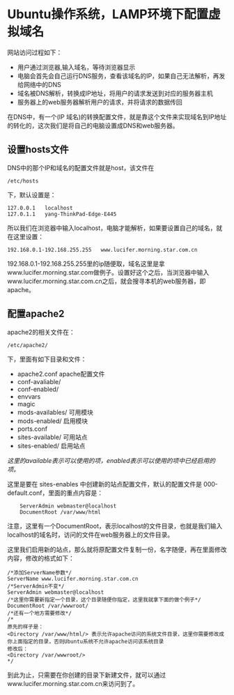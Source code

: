 # Ubuntu操作系统，LAMP环境下配置虚拟域名

网站访问过程如下：

- 用户通过浏览器,输入域名，等待浏览器显示
- 电脑会首先会自己运行DNS服务，查看该域名的IP，如果自己无法解析，再发给网络中的DNS
- 域名被DNS解析，转换成IP地址，将用户的请求发送到对应的服务器主机
- 服务器上的web服务器解析用户的请求，并将请求的数据传回

在DNS中，有一个(IP 域名)的转换配置文件，就是靠这个文件来实现域名到IP地址的转化的，这次我们是将自己的电脑设置成DNS和web服务器。

## 设置hosts文件

DNS中的那个IP和域名的配置文件就是host，该文件在

    /etc/hosts

下，默认设置是：

    127.0.0.1   localhost
    127.0.1.1   yang-ThinkPad-Edge-E445

所以我们在浏览器中输入localhost，电脑才能解析，如果要设置自己的域名，就在这里设置：

    192.168.0.1-192.168.255.255   www.lucifer.morning.star.com.cn

192.168.0.1-192.168.255.255里的ip随便取，域名这里是拿www.lucifer.morning.star.com做例子。设置好这个之后，当浏览器中输入www.lucifer.morning.star.com.cn之后，就会搜寻本机的web服务器，即apache。

## 配置apache2

apache2的相关文件在：

    /etc/apache2/

下，里面有如下目录和文件：

- apache2.conf apache配置文件
- conf-avaliable/
- conf-enabled/
- envvars
- magic
- mods-availables/ 可用模块
- mods-enabled/ 启用模块
- ports.conf
- sites-available/ 可用站点
- sites-enabled/ 启用站点

*这里的available表示可以使用的项，enabled表示可以使用的项中已经启用的项。*

这里是要在 sites-enables 中创建新的站点配置文件，默认的配置文件是 000-default.conf，里面的重点内容是：

        ServerAdmin webmaster@localhost
        DocumentRoot /var/www/html

注意，这里有一个DocumentRoot，表示localhost的文件目录，也就是我们输入localhost的域名时，访问的文件在web服务器上的文件目录。

这里我们启用新的站点，那么就将原配置文件复制一份，名字随便，再在里面修改内容，修改的格式如下：

    /*添加ServerName参数*/
    ServerName www.lucifer.morning.star.com.cn
    /*ServerAdmin不变*/
    ServerAdmin webmaster@localhost
    /*这里你需要新指定一个目录，这个目录随便你指定，这里我就拿下面的做个例子*/
    DocumentRoot /var/wwwroot/
    /*还有一个地方需要修改*/
    /*
    原先的样子是：
    <Directory /var/www/html/> 表示允许apache访问的系统文件目录，这里你需要修改成你上面指定的目录，否则Ubuntu系统不允许apache访问该系统目录
    修改后：
    <Directory /var/wwwroot/>
    */

到此为止，只需要在你创建的目录下新建文件，就可以通过www.lucifer.morning.star.com.cn来访问到了。





